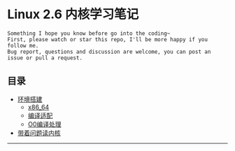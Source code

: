 # Linux 2.6 内核学习笔记

```
Something I hope you know before go into the coding~
First, please watch or star this repo, I'll be more happy if you follow me.
Bug report, questions and discussion are welcome, you can post an issue or pull a request.
```

## 目录

* [环境搭建](docs/环境搭建.md)
    * [x86_64](docs/环境搭建/x86_64.md)
    * [编译适配](docs/环境搭建/编译适配.md)
    * [O0编译处理](docs/环境搭建/O0编译处理.md)
* [带着问题读内核](docs/带着问题读内核.md)
















---
